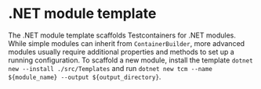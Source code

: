 # .NET module template

The .NET module template scaffolds Testcontainers for .NET modules. While simple modules can inherit from `ContainerBuilder`, more advanced modules usually require additional properties and methods to set up a running configuration. To scaffold a new module, install the template `dotnet new --install ./src/Templates` and run `dotnet new tcm --name ${module_name} --output ${output_directory}`.
